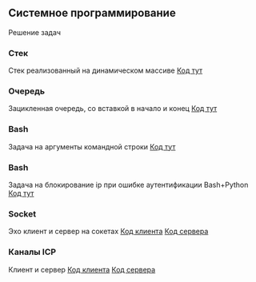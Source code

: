## Системное программирование
Решение задач

### Стек

Стек реализованный на динамическом массиве
[Код тут](https://github.com/strelnikoff/sys_prog/tree/master/stack)

### Очередь

Зацикленная очередь, со вставкой в начало и конец
[Код тут](https://github.com/strelnikoff/sys_prog/tree/master/queue)

### Bash 

Задача на аргументы командной строки
[Код тут](https://github.com/strelnikoff/sys_prog/blob/master/bash_args.sh)

### Bash 

Задача на блокирование ip при ошибке аутентификации
Bash+Python
[Код тут](https://github.com/strelnikoff/sys_prog/tree/master/ssh_auth)

### Socket

Эхо клиент и сервер на сокетах
[Код клиента](https://github.com/strelnikoff/sys_prog/tree/master/echo_client)
[Код сервера](https://github.com/strelnikoff/sys_prog/tree/master/echo_server)


### Каналы ICP

Клиент и сервер
[Код клиента](https://github.com/strelnikoff/sys_prog/tree/master/icp_client)
[Код сервера](https://github.com/strelnikoff/sys_prog/tree/master/icp_server)

